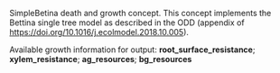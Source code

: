 

SimpleBetina death and growth concept. This concept implements the Bettina single tree model as described in the ODD (appendix of https://doi.org/10.1016/j.ecolmodel.2018.10.005).

Available growth information for output:
**root_surface_resistance**; **xylem_resistance**; **ag_resources**; **bg_resources**

